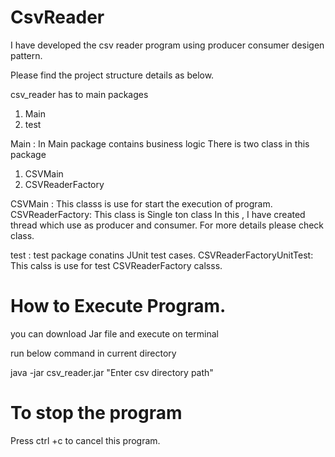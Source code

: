 # CsvReader
I have developed the csv reader program using producer consumer desigen pattern.

Please find the project structure details as below.

csv_reader has to main packages  
1. Main
2. test
 
 Main : In Main package contains business logic 
  There is two class in this package
  1. CSVMain
  2. CSVReaderFactory
  
  CSVMain : This classs is use for start the execution of program.
  CSVReaderFactory: This class is Single ton class In this ,
   I have created thread which use as producer and consumer.
   For more details please check class.
   

 test : test package conatins JUnit test cases.
  CSVReaderFactoryUnitTest: This calss is use for test CSVReaderFactory calsss.
  
  
# How to Execute Program.
you can download Jar file and execute on terminal

run below command in current directory 

java -jar csv_reader.jar "Enter csv directory path"
  
   
   
# To stop the program
 Press ctrl +c to cancel this program.
 
